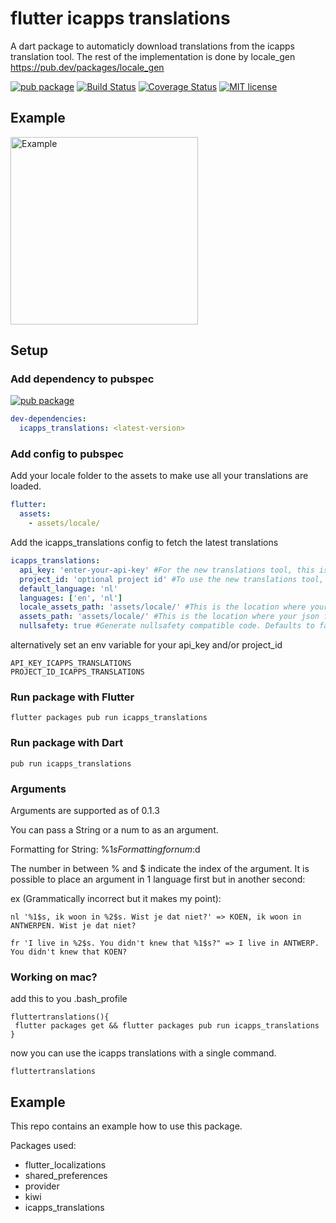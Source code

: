 # flutter icapps translations

A dart package to automaticly download translations from the icapps translation tool. The rest of the implementation is done by locale_gen https://pub.dev/packages/locale_gen

[![pub package](https://img.shields.io/pub/v/icapps_translations.svg)](https://pub.dartlang.org/packages/icapps_translations)
[![Build Status](https://app.travis-ci.com/icapps/flutter-icapps-translations.svg?branch=master)](https://app.travis-ci.com/icapps/flutter-icapps-translations)
[![Coverage Status](https://coveralls.io/repos/github/icapps/flutter-icapps-translations/badge.svg?branch=master)](https://coveralls.io/github/icapps/flutter-icapps-translations?branch=master)
[![MIT license](https://img.shields.io/badge/License-MIT-blue.svg)](https://lbesson.mit-license.org/)

## Example

<img src="https://github.com/icapps/flutter-icapps-translations/blob/master/assets/example.gif?raw=true" alt="Example" width="300"/>

## Setup

### Add dependency to pubspec

[![pub package](https://img.shields.io/pub/v/icapps_translations.svg)](https://pub.dartlang.org/packages/icapps_translations)
```yaml
dev-dependencies:
  icapps_translations: <latest-version>
```

### Add config to pubspec

Add your locale folder to the assets to make use all your translations are loaded.
```yaml
flutter:
  assets:
    - assets/locale/
```

Add the icapps_translations config to fetch the latest translations
```yaml
icapps_translations:
  api_key: 'enter-your-api-key' #For the new translations tool, this is the bearer token
  project_id: 'optional project id' #To use the new translations tool, enter the project id here
  default_language: 'nl'
  languages: ['en', 'nl']
  locale_assets_path: 'assets/locale/' #This is the location where your json files should be saved.
  assets_path: 'assets/locale/' #This is the location where your json files are located in your flutter app.
  nullsafety: true #Generate nullsafety compatible code. Defaults to false
```

alternatively set an env variable for your api_key and/or project_id

```shell
API_KEY_ICAPPS_TRANSLATIONS
PROJECT_ID_ICAPPS_TRANSLATIONS
```

### Run package with Flutter

```shell
flutter packages pub run icapps_translations
```

### Run package with Dart

```shell
pub run icapps_translations
```

### Arguments

Arguments are supported as of 0.1.3

You can pass a String or a num to as an argument.

Formatting for String: %1$s
Formatting for num: %1$d

The number in between % and $ indicate the index of the argument. It is possible to place an argument in 1 language first but in another second:

ex (Grammatically incorrect but it makes my point):

```
nl '%1$s, ik woon in %2$s. Wist je dat niet?' => KOEN, ik woon in ANTWERPEN. Wist je dat niet?

fr 'I live in %2$s. You didn't knew that %1$s?" => I live in ANTWERP. You didn't knew that KOEN?
```

### Working on mac?

add this to you .bash_profile

```shell
fluttertranslations(){
 flutter packages get && flutter packages pub run icapps_translations
}
```

now you can use the icapps translations with a single command.

```shell
fluttertranslations
```

## Example
This repo contains an example how to use this package.

Packages used:
 - flutter_localizations
 - shared_preferences
 - provider
 - kiwi
 - icapps_translations